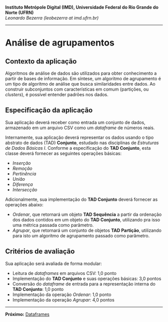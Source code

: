 **Instituto Metrópole Digital (IMD), Universidade Federal do Rio Grande do Norte (UFRN)**  
*Leonardo Bezerra (leobezerra at imd.ufrn.br)*

---

# Análise de agrupamentos

## Contexto da aplicação

Algoritmos de análise de dados são utilizados para obter conhecimento a partir de bases de informação. Em síntese,
um algoritmo de agrupamento é um tipo de algoritmo de análise que busca similaridades entre dados. Ao construir subconjuntos
com características em comum (partições, ou *clusters*), é possível entender padrões nos dados.

## Especificação da aplicação

Sua aplicação deverá receber como entrada um conjunto de dados, armazenado em um arquivo CSV como um *dataframe* de números reais.

Internamente, sua aplicação deverá representar os dados usando o tipo abstrato de dados (TAD) **Conjunto**, estudado nas disciplinas de *Estruturas de Dados Básicas I*.
Conforme a especificação do **TAD Conjunto**, esta classe deverá fornecer as seguintes operações básicas:
* *Inserção*
* *Remoção*
* *Pertinência*
* *União*
* *Diferença*
* *Intersecção*

Adicionalmente, sua implementação do **TAD Conjunto** deverá fornecer as operações abaixo: 
* *Ordenar*, que retornará um objeto **TAD Sequência** a partir da ordenação dos dados contidos em um objeto do **TAD Conjunto**, utilizando pra isso uma métrica passada como parâmetro.
* *Agrupar*, que retornará um conjunto de objetos **TAD Partição**, utilizando para isto um algoritmo de agrupamento passado como parâmetro. 

## Critérios de avaliação

Sua aplicação será avaliada de forma modular:

* Leitura de *dataframes* em arquivos CSV: 1,0 ponto
* Implementação do **TAD Conjunto** e suas operações básicas: 3,0 pontos
* Conversão do *dataframe* de entrada para a representação interna do **TAD Conjunto**: 1,0 ponto
* Implementação da operação *Ordenar*: 1,0 ponto
* Implementação da operação *Agrupar*: 4,0 pontos

---

**Próximo:** [Dataframes](/projetos/dataframes/)
